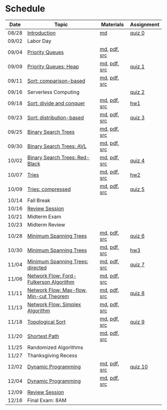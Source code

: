 # Schedule

| Date | Topic | Materials | Assignment |
|:---:|---|---|---|
|08/28| [Introduction](syllabus.md) | [md](getting_started.md) | [quiz 0](quizzes.md#quiz-0) |
|09/02| Labor Day | | |
|09/04| [Priority Queues](https://speakerdeck.com/jdchoi77/cs253-priority-queues) | [md](priority_queues.md), [pdf](priority_queues.pdf), [src](../src/main/java/edu/emory/cs/queue) |  |
|09/09| [Priority Queues: Heap](https://speakerdeck.com/jdchoi77/cs253-priority-queues) | [md](priority_queues.md), [pdf](priority_queues.pdf), [src](../src/main/java/edu/emory/cs/queue) | [quiz 1](quizzes.md#quiz-1) |
|09/11| [Sort: comparison-based]() | [md](), [pdf](), [src]() |  |
|09/16| Serverless Computing | | [quiz 2]() | 
|09/18| [Sort: divide and conquer]() | [md](), [pdf](), [src]() | [hw1]() |
|09/23| [Sort: distribution-based]() | [md](), [pdf](), [src]() | [quiz 3]()  |
|09/25| [Binary Search Trees]() | [md](binary_search_trees_balanced.md), [pdf](), [src]() |  | 
|09/30| [Binary Search Trees: AVL]() | [md](), [pdf](), [src]() |  |
|10/02| [Binary Search Trees: Red-Black]() | [md](), [pdf](), [src]() | [quiz 4]() | 
|10/07| [Tries]() | [md](), [pdf](), [src]() | [hw2]() |
|10/09| [Tries: compressed]() | [md](), [pdf](), [src]() | [quiz 5]() |
|10/14| Fall Break | | |
|10/16| [Review Session](resources.md#previous-exams) | | |
|10/21| Midterm Exam | | |
|10/23| Midterm Review | | |
|10/28| [Minimum Spanning Trees]() | [md](), [pdf](), [src]() | [quiz 6]() |
|10/30| [Minimum Spanning Trees]() | [md](), [pdf](), [src]() | [hw3]() |
|11/04| [Minimum Spanning Trees: directed]() | [md](), [pdf](), [src]() | [quiz 7]() |
|11/06| [Network Flow: Ford-Fulkerson Algorithm]() | [md](), [pdf](), [src]()  |  |
|11/11| [Network Flow: Max-flow, Min-cut Theorem]() | [md](), [pdf](), [src]() | [quiz 8]() |
|11/13| [Network Flow: Simplex Algorithm]() | [md](), [pdf](), [src]() | |
|11/18| [Topological Sort]() | [md](), [pdf](), [src]() | [quiz 9]() |
|11/20| [Shortest Path]() | [md](), [pdf](), [src]() |  |
|11/25| Randomized Algorithms | | |
|11/27| Thanksgiving Recess | | |
|12/02| [Dynamic Programming]() | [md](), [pdf](), [src]() | [quiz 10]() | |
|12/04| [Dynamic Programming]() | [md](), [pdf](), [src]() | |
|12/09| [Review Session](resources.md#previous-exams) | ||
|12/16| Final Exam: 8AM | ||

